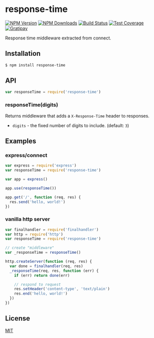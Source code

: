 # response-time

[![NPM Version][npm-image]][npm-url]
[![NPM Downloads][downloads-image]][downloads-url]
[![Build Status][travis-image]][travis-url]
[![Test Coverage][coveralls-image]][coveralls-url]
[![Gratipay][gratipay-image]][gratipay-url]

Response time middleware extracted from connect.

## Installation

```sh
$ npm install response-time
```

## API

```js
var responseTime = require('response-time')
```

### responseTime(digits)

Returns middleware that adds a `X-Response-Time` header to responses.

- `digits` - the fixed number of digits to include. (default: `3`)

## Examples

### express/connect

```js
var express = require('express')
var responseTime = require('response-time')

var app = express()

app.use(responseTime())

app.get('/', function (req, res) {
  res.send('hello, world!')
})
```

### vanilla http server

```js
var finalhandler = require('finalhandler')
var http = require('http')
var responseTime = require('response-time')

// create "middleware"
var _responseTime = responseTime()

http.createServer(function (req, res) {
  var done = finalhandler(req, res)
  _responseTime(req, res, function (err) {
    if (err) return done(err)

    // respond to request
    res.setHeader('content-type', 'text/plain')
    res.end('hello, world!')
  })
})
```

## License

[MIT](LICENSE)

[npm-image]: https://img.shields.io/npm/v/response-time.svg?style=flat
[npm-url]: https://npmjs.org/package/response-time
[travis-image]: https://img.shields.io/travis/expressjs/response-time.svg?style=flat
[travis-url]: https://travis-ci.org/expressjs/response-time
[coveralls-image]: https://img.shields.io/coveralls/expressjs/response-time.svg?style=flat
[coveralls-url]: https://coveralls.io/r/expressjs/response-time?branch=master
[downloads-image]: http://img.shields.io/npm/dm/response-time.svg?style=flat
[downloads-url]: https://npmjs.org/package/response-time
[gratipay-image]: https://img.shields.io/gratipay/dougwilson.svg?style=flat
[gratipay-url]: https://www.gratipay.com/dougwilson/
